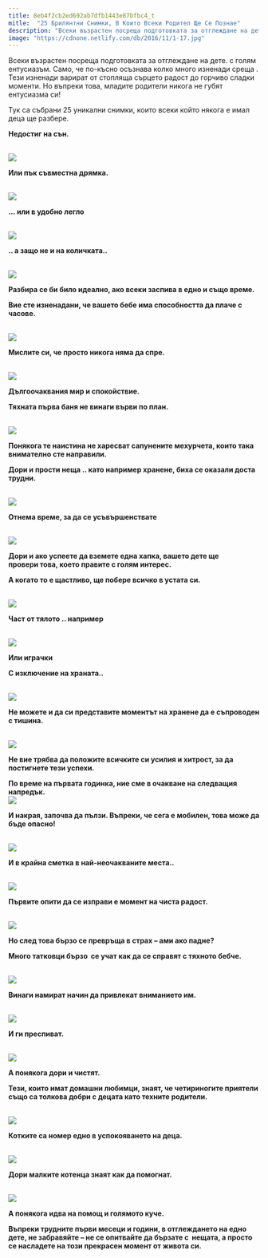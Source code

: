 ```yaml
---
title: 8eb4f2cb2ed692ab7dfb1443e87bfbc4_t
mitle:  "25 Брилянтни Снимки, В Които Всеки Родител Ще Се Познае"
description: "Всеки възрастен посреща подготовката за отглеждане на дете. с голям ентусиазъм. Само, че по-късно осъзнава колко много изненади среща . Тези изненади варират от ст�"
image: "https://cdnone.netlify.com/db/2016/11/1-17.jpg"
---
```


 <p>Всеки възрастен посреща подготовката за отглеждане на дете. с голям ентусиазъм. Само, че по-късно осъзнава колко много изненади среща . Тези изненади варират от стопляща сърцето радост до горчиво сладки моменти. Но въпреки това, младите родители никога не губят ентусиазма си!</p>      <p>Тук са събрани 25 уникални снимки, които всеки който някога е имал деца ще разбере.</p> <p><strong>Недостиг на сън.</strong></p> <p> <br/><img src="https://cdnone.netlify.com/db/2016/11/1-17.jpg"/><br/></p>       <p><strong>Или пък съвместна дрямка.</strong></p> <p> <br/><img src="https://cdnone.netlify.com/db/2016/11/3-12.jpg"/><br/></p> <p><strong>… или в удобно легло</strong></p> <p> <br/><img src="https://cdnone.netlify.com/db/2016/11/4-11.jpg"/><br/></p>      <p><strong>.. а защо не и на количката..</strong></p> <p> <br/><img src="https://cdnone.netlify.com/db/2016/11/5-9.jpg"/><br/></p> <p><strong>Разбира се би било идеално, ако всеки заспива в едно и също време.</strong></p> <p><strong>Вие сте изненадани, че вашето бебе има способността да плаче с часове.</strong></p> <p> <br/><img src="https://cdnone.netlify.com/db/2016/11/6-8.jpg"/><br/></p> <p><strong>Мислите си, че просто никога няма да спре.</strong></p>      <p> <br/><img src="https://cdnone.netlify.com/db/2016/11/7-8.jpg"/><br/></p> <p><strong>Дългоочаквания мир и спокойствие.</strong></p> <p><strong>Тяхната първа баня не винаги върви по план.</strong></p> <p> <br/><img src="https://cdnone.netlify.com/db/2016/11/8-6.jpg"/><br/></p>       <p><strong>Понякога те наистина не харесват сапунените мехурчета, които така внимателно сте направили.</strong></p> <p><strong>Дори и прости неща .. като например хранене, биха се оказали доста трудни.</strong></p> <p> <br/><img src="https://cdnone.netlify.com/db/2016/11/9-6.jpg"/><br/></p> <p><strong>Отнема време, за да се усъвършенствате</strong></p> <p> <br/><img src="https://cdnone.netlify.com/db/2016/11/10-6.jpg"/><br/></p> <p><strong>Дори и ако успеете да вземете една хапка, вашето дете ще провери това, което правите с голям интерес.</strong></p> <p><strong>А когато то е щастливо, ще побере всичко в устата си.</strong></p> <p> <br/><img src="https://cdnone.netlify.com/db/2016/11/11-6.jpg"/><br/></p> <p><strong>Част от тялото .. например</strong></p> <p> <br/><img src="https://cdnone.netlify.com/db/2016/11/12-5.jpg"/><br/></p> <p><strong>Или играчки</strong></p> <p><strong>С изключение на храната..</strong></p> <p> <br/><img src="https://cdnone.netlify.com/db/2016/11/13-4.jpg"/><br/></p> <p><strong>Не можете и да си представите моментът на хранене да е съпроводен с тишина.</strong></p> <p> <br/><img src="https://cdnone.netlify.com/db/2016/11/14-4.jpg"/><br/></p> <p><strong>Не вие трябва да положите всичките си усилия и хитрост, за да постигнете тези успехи.</strong></p> <p><strong>По време на първата годинка, ние сме в очакване на следващия напредък.</strong> <br/><img src="https://cdnone.netlify.com/db/2016/11/15-4.jpg"/><br/></p> <p><strong>И накрая, започва да пълзи. Въпреки, че сега е мобилен, това може да бъде опасно!</strong></p> <p> <br/><img src="https://cdnone.netlify.com/db/2016/11/16-5.jpg"/><br/></p>  <p><strong>И в крайна сметка в най-неочакваните места..</strong></p> <p> <br/><img src="https://cdnone.netlify.com/db/2016/11/17-3.jpg"/><br/></p> <p><strong>Първите опити да се изправи е момент на чиста радост.</strong></p> <p> <br/><img src="https://cdnone.netlify.com/db/2016/11/18-3.jpg"/><br/></p> <p><strong>Но след това бързо се превръща в страх – ами ако падне?</strong></p> <p><strong>Много татковци бързо  се учат как да се справят с тяхното бебче.</strong></p> <p> <br/><img src="https://cdnone.netlify.com/db/2016/11/19-3.jpg"/><br/></p> <p><strong>Винаги намират начин да привлекат вниманието им.</strong></p> <p> <br/><img src="https://cdnone.netlify.com/db/2016/11/20-6.jpg"/><br/></p> <p><strong>И ги преспиват.</strong></p> <p> <br/><img src="https://cdnone.netlify.com/db/2016/11/21-2.jpg"/><br/></p> <p><strong>А понякога дори и чистят.</strong></p> <p><strong>Тези, които имат домашни любимци, знаят, че четириногите приятели също са толкова добри с децата като техните родители.</strong></p> <p> <br/><img src="https://cdnone.netlify.com/db/2016/11/22-3.jpg"/><br/></p>  <p><strong>Котките са номер едно в успокояването на деца.</strong></p> <p> <br/><img src="https://cdnone.netlify.com/db/2016/11/23-3.jpg"/><br/></p> <p><strong>Дори малките котенца знаят как да помогнат.</strong></p> <p> <br/><img src="https://cdnone.netlify.com/db/2016/11/24-2.jpg"/><br/></p> <p><strong>А понякога идва на помощ и голямото куче.</strong></p> <p><strong>Въпреки трудните първи месеци и години, в отглеждането на едно дете, не забравяйте – не се опитвайте да бързате с  нещата, а просто се насладете на този прекрасен момент от живота си.</strong></p>       